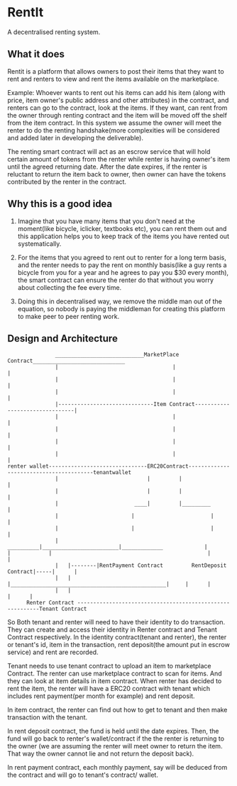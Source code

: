 # RentIt

A decentralised renting system.

## What it does

Rentit is a platform that allows owners to post their items that they want to rent and renters to view and rent the items available on the marketplace.

Example: Whoever wants to rent out his items can add his item (along with price, item owner's public address and other attributes) in the contract, and renters can go to the contract, look at the items. If they want, can rent from the owner through renting contract and the item will be moved off the shelf from the item contract. In this system we assume the owner will meet the renter to do the renting handshake(more complexities will be considered and added later in developing the deliverable).

The renting smart contract will act as an escrow service that will hold certain amount of tokens from the renter while renter is having owner's item until the agreed returning date. After the date expires, if the renter is reluctant to return the item back to owner, then owner can have the tokens contributed by the renter in the contract.

## Why this is a good idea

1. Imagine that you have many items that you don't need at the moment(like bicycle, iclicker, textbooks etc), you can rent them out and this application helps you to keep track of the items you have rented out systematically.

2. For the items that you agreed to rent out to renter for a long term basis, and the renter needs to pay the rent on monthly basis(like a guy rents a bicycle from you for a year and he agrees to pay you $30 every month), the smart contract can ensure the renter do that without you worry about collecting the fee every time.

3. Doing this in decentralised way, we remove the middle man out of the equation, so nobody is paying the middleman for creating this platform to make peer to peer renting work.

## Design and Architecture




                   ____________________________MarketPlace Contract_____________________________
                   |                                    |                                      |
                   |                                    |                                      |
                   |                                    |                                      |
                   |------------------------------Item Contract--------------------------------|
                   |                                    |                                      |            
                   |                                    |                                      |
                   |                                    |                                      |
                   |                                    |                                      |
    renter wallet-------------------------------ERC20Contract----------------------------------------tenantwallet
                   |                            |         |                                    |
                   |                            |         |                                    |
                   |                        ____|         |_________                           |
                   |                       |                        |                          |
                   |                       |                        |                          |
                   |             __________|________________________|_____________             |            |            |                                                 |            |
                   |   |--------|RentPayment Contract         RentDeposit Contract|-----|      |
                   |   |        |_________________________________________________|     |      |     
                   |   |                                                                |      |
          Renter Contract ----------------------------------------------------------Tenant Contract


So Both tenant and renter will need to have their identity to do transaction. They can create and access their identity in Renter contract and Tenant Contract respectively. In the identity contract(tenant and renter), the renter or tenant's id, item in the transaction, rent deposit(the amount put in escrow service) and rent are recorded.

Tenant needs to use tenant contract to upload an item to marketplace Contract. The renter can use marketplace contract to scan for items. And they can look at item details in item contract. When renter has decided to rent the item, the renter will have a ERC20 contract with tenant which includes rent payment(per month for example) and rent deposit. 

In item contract, the renter can find out how to get to tenant and then make transaction with the tenant.

In rent deposit contract, the fund is held until the date expires. Then, the fund will go back to renter's wallet/contract if the the renter is returning to the owner (we are assuming the renter will meet owner to return the item. That way the owner cannot lie and not return the deposit back).

In rent payment contract, each monthly payment, say will be deduced from the contract and will go to tenant's contract/ wallet.


